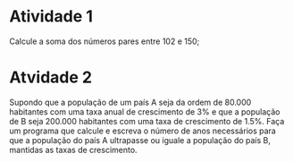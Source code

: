 <h1>Atividade 1</h1>

<p>Calcule a soma dos números pares entre 102 e 150;</p>


<h1>Atvidade 2</h1>

<p>Supondo que a população de um país A seja da ordem de 80.000 habitantes com uma taxa anual de crescimento de 3% e que a população de B seja 200.000 habitantes com uma taxa de crescimento de 1.5%. Faça um programa que calcule e escreva o número de anos necessários para que a população do país A ultrapasse ou iguale a população do país B, mantidas as taxas de crescimento.</p>